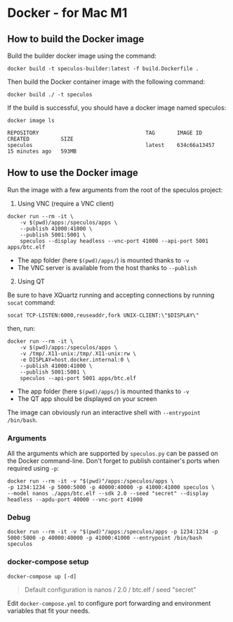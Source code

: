 # Docker - for Mac M1

## How to build the Docker image

Build the builder docker image using the command:

```shell
docker build -t speculos-builder:latest -f build.Dockerfile .
```

Then build the Docker container image with the following command:

```shell
docker build ./ -t speculos
```

If the build is successful, you should have a docker image named speculos:

```shell
docker image ls

REPOSITORY                                  TAG       IMAGE ID       CREATED          SIZE
speculos                                    latest    634c66a13457   15 minutes ago   593MB
```

## How to use the Docker image

Run the image with a few arguments from the root of the speculos project:

1. Using VNC (require a VNC client)

```shell
docker run --rm -it \
    -v $(pwd)/apps:/speculos/apps \
    --publish 41000:41000 \
    --publish 5001:5001 \
    speculos --display headless --vnc-port 41000 --api-port 5001 apps/btc.elf
```

- The app folder (here `$(pwd)/apps/`) is mounted thanks to `-v`
- The VNC server is available from the host thanks to `--publish`

2. Using QT

Be sure to have XQuartz running and accepting connections by running `socat` command:

```shell
socat TCP-LISTEN:6000,reuseaddr,fork UNIX-CLIENT:\"$DISPLAY\"
```

then, run:

```shell
docker run --rm -it \
    -v $(pwd)/apps:/speculos/apps \
    -v /tmp/.X11-unix:/tmp/.X11-unix:rw \
    -e DISPLAY=host.docker.internal:0 \
    --publish 41000:41000 \
    --publish 5001:5001 \
    speculos --api-port 5001 apps/btc.elf
```

- The app folder (here `$(pwd)/apps/`) is mounted thanks to `-v`
- The QT app should be displayed on your screen

The image can obviously run an interactive shell with `--entrypoint /bin/bash`.

### Arguments

All the arguments which are supported by `speculos.py` can be passed on the Docker command-line. Don't forget to publish container's ports when required using `-p`:

```shell
docker run --rm -it -v "$(pwd)"/apps:/speculos/apps \
-p 1234:1234 -p 5000:5000 -p 40000:40000 -p 41000:41000 speculos \
--model nanos ./apps/btc.elf --sdk 2.0 --seed "secret" --display headless --apdu-port 40000 --vnc-port 41000
```

### Debug

```shell
docker run --rm -it -v "$(pwd)"/apps:/speculos/apps -p 1234:1234 -p 5000:5000 -p 40000:40000 -p 41000:41000 --entrypoint /bin/bash speculos
```

### docker-compose setup

```shell
docker-compose up [-d]
```

> Default configuration is nanos / 2.0 / btc.elf / seed "secret"

Edit `docker-compose.yml` to configure port forwarding and environment variables that fit your needs.
